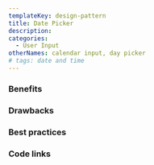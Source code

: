 ```yaml
---
templateKey: design-pattern
title: Date Picker
description:
categories:
  - User Input
otherNames: calendar input, day picker
# tags: date and time
---
```


### Benefits

### Drawbacks

### Best practices


### Code links